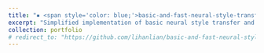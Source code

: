```yaml
---
title: "▪ <span style='color: blue;'>basic-and-fast-neural-style-transfer</span>"
excerpt: "Simplified implementation of basic neural style transfer and fast neural style transfer. <br/>[[Code]](https://github.com/lihanlian/basic-and-fast-neural-style-transfer) [[Blog Post]](https://lihanlian.github.io/posts/blog4)<br/><img src='/images/project-basic-and-fast-nst.jpg'>"
collection: portfolio
# redirect_to: "https://github.com/lihanlian/basic-and-fast-neural-style-transfer"
---
```

